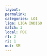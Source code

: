 ```yaml
---
layout: 
permalink: 
categories: LO1
liga: LIGA INDIGO
match: 3
local: PDC
r1: 2
r2: 1
out: SM
---
```


